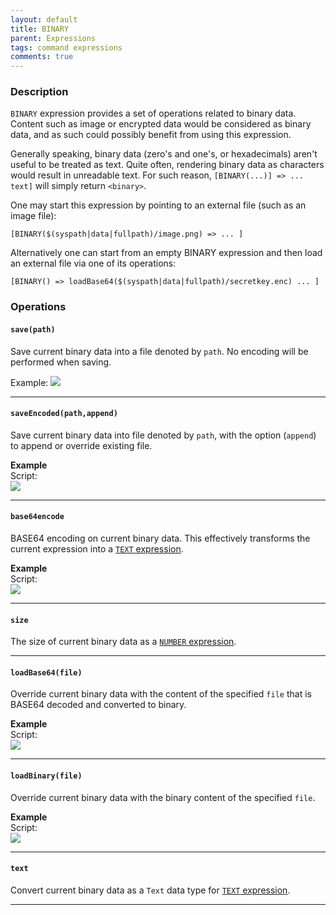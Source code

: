 ```yaml
---
layout: default
title: BINARY
parent: Expressions
tags: command expressions
comments: true
---
```



### Description
`BINARY` expression provides a set of operations related to binary data. Content such as image or encrypted data 
would be considered as binary data, and as such could possibly benefit from using this expression.

Generally speaking, binary data (zero's and one's, or hexadecimals) aren't useful to be treated as text. Quite often,
rendering binary data as characters would result in unreadable text. For such reason, `[BINARY(...)] => ... text]` will
simply return `<binary>`.

One may start this expression by pointing to an external file (such as an image file):
```
[BINARY($(syspath|data|fullpath)/image.png) => ... ]
```

Alternatively one can start from an empty BINARY expression and then load an external file via one of its operations:
```
[BINARY() => loadBase64($(syspath|data|fullpath)/secretkey.enc) ... ]
```

### Operations
#### `save(path)`
Save current binary data into a file denoted by `path`. No encoding will be performed when saving.

Example:
![](image/BINARY_01.png)

-----

#### `saveEncoded(path,append)`
Save current binary data into file denoted by `path`, with the option (`append`) to append or override existing file.

**Example**<br/>
Script:<br/>
![](image/BINARY_02.png)

-----

#### `base64encode`
BASE64 encoding on current binary data. This effectively transforms the current expression into a 
[`TEXT` expression](TEXTexpression).

**Example**<br/>
Script:<br/>
![](image/BINARY_03.png)

-----

#### `size`
The size of current binary data as a [`NUMBER` expression](NUMBERexpression).

-----

#### `loadBase64(file)`
Override current binary data with the content of the specified `file` that is BASE64 decoded and converted to binary.

**Example**<br/>
Script:<br/>
![](image/BINARY_04.png)

-----

#### `loadBinary(file)`
Override current binary data with the binary content of the specified `file`.

**Example**<br/>
Script:<br/>
![](image/BINARY_05.png)

-----

#### `text`
Convert current binary data as a `Text` data type for [`TEXT` expression](TEXTexpression).

-----

<script>jQuery(document).ready(function () { newOperationSelect(); });</script>
